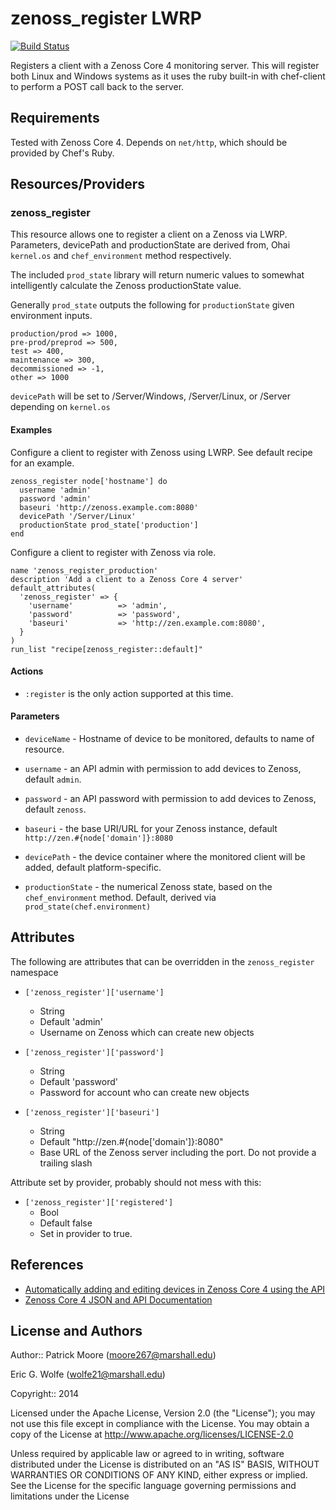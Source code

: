 zenoss_register LWRP
====================

[![Build Status](https://secure.travis-ci.org/themoore/zenoss_register.png?branch=master)](http://travis-ci.org/themoore/zenoss_register)

Registers a client with a Zenoss Core 4 monitoring server. This will register both Linux and Windows systems as it uses the ruby built-in with chef-client to perform a POST call back to the server.

Requirements
------------

Tested with Zenoss Core 4.  Depends on `net/http`, which should be provided by Chef's Ruby.

Resources/Providers
-------------------

### zenoss_register

This resource allows one to register a client on a Zenoss via LWRP.
Parameters, devicePath and productionState are derived from, Ohai `kernel.os`
and `chef_environment` method respectively.

The included `prod_state` library will return numeric values to somewhat
intelligently calculate the Zenoss productionState value.

Generally `prod_state` outputs the following for `productionState` given environment inputs.

    production/prod => 1000,
    pre-prod/preprod => 500,
    test => 400,
    maintenance => 300,
    decommissioned => -1,
    other => 1000

`devicePath` will be set to /Server/Windows, /Server/Linux, or /Server depending on `kernel.os`

#### Examples

Configure a client to register with Zenoss using LWRP.  See default recipe
for an example.

```
zenoss_register node['hostname'] do
  username 'admin'
  password 'admin'
  baseuri 'http://zenoss.example.com:8080'
  devicePath '/Server/Linux'
  productionState prod_state['production']
end
```

Configure a client to register with Zenoss via role.

```
name 'zenoss_register_production'
description 'Add a client to a Zenoss Core 4 server'
default_attributes(
  'zenoss_register' => { 
    'username'          => 'admin',
    'password'          => 'password',
    'baseuri'           => 'http://zen.example.com:8080',
  }
)
run_list "recipe[zenoss_register::default]"
```

#### Actions

* `:register` is the only action supported at this time.

#### Parameters

* `deviceName` - Hostname of device to be monitored, defaults to name of resource.

* `username` - an API admin with permission to add devices to Zenoss, default `admin`.

* `password` - an API password with permission to add devices to Zenoss, default `zenoss`.

* `baseuri` - the base URI/URL for your Zenoss instance, default `http://zen.#{node['domain']}:8080`

* `devicePath` - the device container where the monitored client will be added, default platform-specific.

* `productionState` - the numerical Zenoss state, based on the `chef_environment` method.  Default, derived via `prod_state(chef.environment)`

Attributes
----------

The following are attributes that can be overridden in the `zenoss_register` namespace

* `['zenoss_register']['username']`
  - String
  - Default 'admin'
  - Username on Zenoss which can create new objects

* `['zenoss_register']['password']`
  - String
  - Default 'password'
  - Password for account who can create new objects

* `['zenoss_register']['baseuri']`
  - String
  - Default "http://zen.#{node['domain']}:8080"
  - Base URL of the Zenoss server including the port. Do not provide a trailing slash

Attribute set by provider, probably should not mess with this:

* `['zenoss_register']['registered']`
  - Bool
  - Default false
  - Set in provider to true.

References
----------

* [Automatically adding and editing devices in Zenoss Core 4 using the API](http://blog.remibergsma.com/2013/04/26/automatically-adding-and-editing-devices-in-zenoss-core-4-using-the-api/)
* [Zenoss Core 4 JSON and API Documentation](http://community.zenoss.org/community/documentation/official_documentation/api)

License and Authors
-------------------

Author:: Patrick Moore (moore267@marshall.edu)

Eric G. Wolfe (wolfe21@marshall.edu)

Copyright:: 2014

Licensed under the Apache License, Version 2.0 (the "License");
you may not use this file except in compliance with the License.
You may obtain a copy of the License at
    http://www.apache.org/licenses/LICENSE-2.0

Unless required by applicable law or agreed to in writing, software
distributed under the License is distributed on an "AS IS" BASIS,
WITHOUT WARRANTIES OR CONDITIONS OF ANY KIND, either express or implied.
See the License for the specific language governing permissions and
limitations under the License

